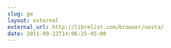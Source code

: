 ```yaml
---
slug: ge
layout: external
external_url: http://librelist.com/browser/nesta/
date: 2011-09-22T14:06:25-05:00
---
```

